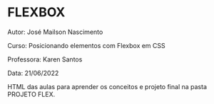 # FLEXBOX

Autor: José Mailson Nascimento

Curso: Posicionando elementos com Flexbox em CSS

Professora: Karen Santos

Data: 21/06/2022

HTML das aulas para aprender os conceitos e projeto final na pasta PROJETO FLEX.
